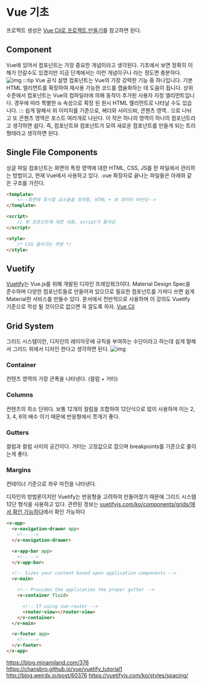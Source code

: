 # Vue 기초
프로젝트 생성은 [Vue Cli로 프로젝트 만들기](/vuejs/#vue-cli-로-프로젝트-만들기)를 참고하면 된다.
## Component
Vue에 있어서 컴포넌트는 가장 중요한 개념이라고 생각된다. 기초에서 보면 정확히 이해가 안갈수도 있겠지만 지금 단계에서는 이런 개념이구나 라는 정도면 충분하다.
![img](https://kr.vuejs.org/images/components.png)
:::tip Vue 공식 설명
컴포넌트는 Vue의 가장 강력한 기능 중 하나입니다. 기본 HTML 엘리먼트를 확장하여 재사용 가능한 코드를 캡슐화하는 데 도움이 됩니다. 상위 수준에서 컴포넌트는 Vue의 컴파일러에 의해 동작이 추가된 사용자 지정 엘리먼트입니다. 경우에 따라 특별한 is 속성으로 확장 된 원시 HTML 엘리먼트로 나타날 수도 있습니다.
:::
쉽게 말해서 위 이미지를 기준으로, 헤더와 사이드바, 콘첸츠 영역.. 으로 나뉘고 또 콘첸츠 영역은 포스트 여러개로 나뉜다. 이 작은 하나의 영역이 하나의 컴포넌트라고 생각하면 쉽다. 즉, 컴포넌트와 컴포넌트가 모여 새로운 컴포넌트를 만들게 되는 트리 형태라고 생각하면 된다.

## Single File Components
싱글 파일 컴포넌트는 화면의 특정 영역에 대한 HTML, CSS, JS를 한 파일에서 관리하는 방법이고, 현재 Vue에서 사용하고 있다. 
.vue 확장자로 끝나는 파일들은 아래와 같은 구조를 가진다.
```html
<template>
    <!--화면에 표시할 요소들을 정의함, HTML + 뷰 데이터 바인딩-->
</template>

<script>
    // 뷰 컴포넌트에 대한 내용, script가 들어감 
</script>

<style>
    /* CSS 들어가는 부분 */
</style>
```

## Vuetify
[Vuetify](https://vuetifyjs.com/ko/)는 Vue.js를 위해 개발된 디자인 프레임워크이다. Material Design Spec을 준수하며 다양한 컴포넌트들로 만들어져 있으므로 필요한 컴포넌트를 가져다 쓰면 쉽게 Material한 서비스를 만들수 있다. 문서에서 전반적으로 사용하며 이 강의도 Vuetify 기준으로 작성 될 것이므로 없으면 꼭 깔도록 하자. [Vue Cli](/vuejs/#vue-cli)

## Grid System
그리드 시스템이란, 디자인의 레이아웃에 규칙을 부여하는 수단이라고 하는데 쉽게 말해서 그리드 위에서 디자인 한다고 생각하면 된다.
![img](/assets/gridsystem.png)
### Container
컨텐츠 영역의 가장 큰폭을 나타낸다. (컬럼 + 거터) 
### Columns
컨텐츠의 최소 단위다. 보통 12개의 컬럼을 조합하여 12단식으로 많이 사용하며 이는 2, 3, 4, 6의 배수 이기 때문에 반응형에서 쪼개기 좋다.
### Gutters
컬럼과 컬럼 사이의 공간이다. 거터는 고정값으로 잡으며 breakpoints를 기준으로 줄이는게 좋다.
### Margins
컨테이너 기준으로 좌우 마진을 나타낸다. 

디자인의 방법론이지만 Vuetify는 반응형을 고려하여 만들어졌기 때문에 그리드 시스템 12단 형식을 사용하고 있다. 관련된 정보는 [vuetifyjs.com/ko/components/grids/에서 확인 가능하다](https://vuetifyjs.com/ko/components/grids/)에서 확인 가능하다

<!-- App.vue -->
```html
<v-app>
  <v-navigation-drawer app>
    <!-- -->
  </v-navigation-drawer>

  <v-app-bar app>
    <!-- -->
  </v-app-bar>

  <!-- Sizes your content based upon application components -->
  <v-main>

    <!-- Provides the application the proper gutter -->
    <v-container fluid>

      <!-- If using vue-router -->
      <router-view></router-view>
    </v-container>
  </v-main>

  <v-footer app>
    <!-- -->
  </v-footer>
</v-app>
```
  https://blog.minamiland.com/376
  https://chansbro.github.io/vue/vuetify_tutorial1
  http://blog.weirdx.io/post/60376
  https://vuetifyjs.com/ko/styles/spacing/

  